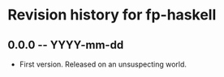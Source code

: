 # Revision history for fp-haskell

## 0.0.0  -- YYYY-mm-dd

* First version. Released on an unsuspecting world.

